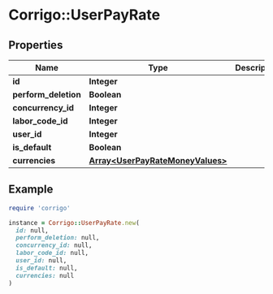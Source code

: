 # Corrigo::UserPayRate

## Properties

| Name | Type | Description | Notes |
| ---- | ---- | ----------- | ----- |
| **id** | **Integer** |  | [optional] |
| **perform_deletion** | **Boolean** |  | [optional] |
| **concurrency_id** | **Integer** |  | [optional] |
| **labor_code_id** | **Integer** |  | [optional] |
| **user_id** | **Integer** |  | [optional] |
| **is_default** | **Boolean** |  | [optional] |
| **currencies** | [**Array&lt;UserPayRateMoneyValues&gt;**](UserPayRateMoneyValues.md) |  | [optional] |

## Example

```ruby
require 'corrigo'

instance = Corrigo::UserPayRate.new(
  id: null,
  perform_deletion: null,
  concurrency_id: null,
  labor_code_id: null,
  user_id: null,
  is_default: null,
  currencies: null
)
```

